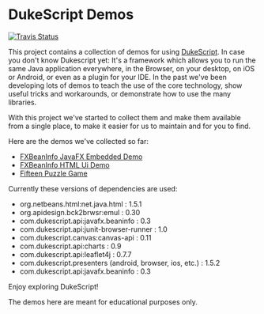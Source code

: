 <!-- Make sure you edit the right README.md or your changes are lost. 
The original (template) file is in /src/docs/ directory. also make sure to build after changing this file. 
This will update the README.md in root dir.-->
# DukeScript Demos

[![Travis Status](https://travis-ci.org/dukescript/dukescript-demos.svg?branch=master)](https://travis-ci.org/dukescript/dukescript-demos)

This project contains a collection of demos for using [DukeScript](https://dukescript.com).
In case you don't know Dukescript yet: It's a framework which allows you to run the same Java application everywhere,
in the Browser, on your desktop, on iOS or Android, or even as a plugin for your IDE.
In the past we've been developing lots of demos to teach the use of the core technology,
show useful tricks and workarounds, or demonstrate how to use the many libraries. 


With this project we've started to collect them and make them available 
from a single place, to make it easier for us to maintain and for you to
find. 

Here are the demos we've collected so far:

- [FXBeanInfo JavaFX Embedded Demo](https://github.com/dukescript/dukescript-demos/tree/master/beaninfo-embedded)
- [FXBeanInfo HTML Ui Demo](https://github.com/dukescript/dukescript-demos/tree/master/beaninfo-demo)
- [Fifteen Puzzle Game](https://github.com/dukescript/dukescript-demos/tree/master/fifteen)

Currently these versions of dependencies are used:

- org.netbeans.html:net.java.html : 1.5.1
- org.apidesign.bck2brwsr:emul : 0.30
- com.dukescript.api:javafx.beaninfo : 0.3
- com.dukescript.api:junit-browser-runner : 1.0
- com.dukescript.canvas:canvas-api : 0.11
- com.dukescript.api:charts : 0.9
- com.dukescript.api:leaflet4j : 0.7.7
- com.dukescript.presenters (android, browser, ios, etc.) : 1.5.2
- com.dukescript.api:javafx.beaninfo  : 0.3

Enjoy exploring DukeScript!

The demos here are meant for educational purposes only.


